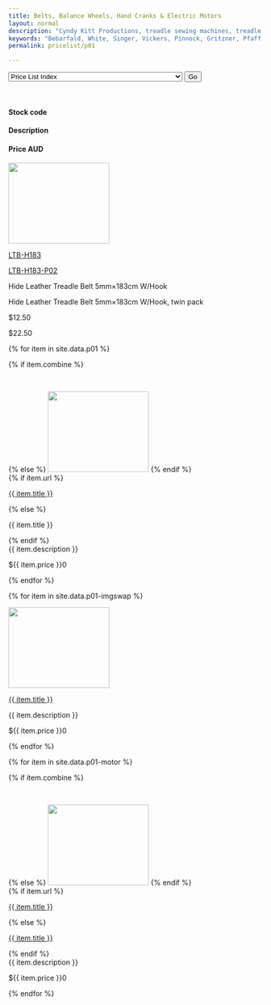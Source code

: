 ```yaml
---
title: Belts, Balance Wheels, Hand Cranks & Electric Motors
layout: normal
description: "Cyndy Kitt Productions, treadle sewing machines, treadle sewing machine parts, sewing machine parts, vintage treadle sewing machines, reproduction sewing machine manuals, sewing machine manual, sewing, clothing, accessories, costume, bags, eco friendly, green machine, craft, treadle, design, eco sewing, sustainable craft"
keywords: "Bebarfald, White, Singer, Vickers, Pinnock, Gritzner, Pfaff, treadle sewing machine, vintage sewing machine, sewing machine manual, sewing"
permalink: pricelist/p01

---
```


<div class="text-center my-4">
<form name="form2">
    <select name="select" onchange="MM_jumpMenu('parent',this,0)">
      <option value="index.html" selected="">Price List Index</option>
      <option value="p01.html">Belts, Balance Wheels, Hand 
      Cranks &amp; Electric Motors</option>
      <option value="p02.html">Shuttles, Bobbin Cases &amp; Bobbins</option>
      <option value="p03.html">Slide &amp; Throat Plates</option>
      <option value="p04.html">Tension Parts</option>
      <option value="p05.html">Feet &amp; Attachments</option>
      <option value="p06.html">Needles</option>
      <option value="p07.html">Useful Bits</option>
      <option value="p08.html">Treadle &amp; Cabinet Parts</option>
      <option value="p09.html">Tools</option>
      <option value="../manuals/index.html">Manuals</option>
    </select>
    <input type="button" name="Button2" value="Go" onclick="MM_jumpMenuGo('Price List','parent',0)">
</form>
</div>
<div class="container mb-4">
<div class="row bg-light">
<div class="m-2 col-3">
&nbsp;
</div><!-- end col -->
<div class="m-2 col-2">
  <h4>Stock code</h4>
</div><!-- end col -->
<div class="m-2 col-5">
  <h4>Description</h4>
</div><!-- end col -->
<div class="m-2 col-1 text-right">
  <h4>Price AUD</h4>
</div><!-- end col -->
</div><!-- end row -->

<div class="row">
<div class="m-2 col-3">
    <img src="{{ "assets/images/stock/pic/PIC-BLT/TN/LTB-H183.00.jpg" | relative_url }}" width="200" height="160">
</div><!-- end col -->
<div class="m-2 col-2">
    <p><a href="../stock/ltb.htm">LTB-H183</a></p>
    <p><a href="../stock/ltb.htm">LTB-H183-P02</a></p>
</div><!-- end col -->
<div class="m-2 col-5">
    <p>Hide Leather Treadle Belt 5mm×183cm W/Hook </p>
    <p>Hide Leather Treadle Belt 5mm×183cm W/Hook, twin pack</p>
</div><!-- end col -->
<div class="m-2 col-1">
    <p>$12.50</p>
    <p>$22.50</p>
</div><!-- end col -->
</div><!-- end row -->


{% for item in site.data.p01 %}
<div class="row">
<div class="m-2 col-3">
    {% if item.combine %}<p>&nbsp;</p>
    {% else %}
    <img src="../assets/images/stock/p01/{{item.title}}.jpg" width="200" height="160">
    {% endif %}
</div><!-- end col -->
<div class="m-2 col-2">
    {% if item.url %}
    <p><a href="{{ item.url }}">{{ item.title }}</a></p>
    {% else %} <p>{{ item.title }}</p>
    {% endif %}
</div><!-- end col -->
<div class="m-2 col-5">
    {{ item.description }}
</div><!-- end col -->
<div class="m-2 col-1">
    <p>${{ item.price }}0</p>
</div><!-- end col -->
</div><!-- end row -->
{% endfor %}

{% for item in site.data.p01-imgswap %}
<div class="row">
<div class="m-2 col-3">
<p><a href="../stock/{{ item.url }}.html" onmouseout="MM_swapImgRestore()" onmouseover="MM_swapImage('{{ item.title }}','','../assets/images/stock/p01/rollover/{{ item.title}}.02.jpg',1)"><img name="{{ item.title }}" src="../assets/images/stock/p01/rollover/{{ item.title }}.01.jpg" width="200" height="160" border="0"></a></p>
</div><!-- end col -->
<div class="m-2 col-2">
<p><a href="../stock/{{ item.url }}.html">{{ item.title }}</a></p>
</div><!-- end col -->
<div class="m-2 col-5">
    {{ item.description }}
</div><!-- end col -->
<div class="m-2 col-1">
    <p>${{ item.price }}0</p>
</div><!-- end col -->
</div><!-- end row -->
{% endfor %}

{% for item in site.data.p01-motor %}
<div class="row">
<div class="m-2 col-3">
    {% if item.combine %}<p>&nbsp;</p>
    {% else %}
    <img src="../assets/images/stock/p01/{{item.title}}.jpg" width="200" height="160">
    {% endif %}
</div><!-- end col -->
<div class="m-2 col-2">
    {% if item.url %}
    <p><a href="{{ item.url }}">{{ item.title }}</a></p>
    {% else %} <p> <a href="../assets/images/stock/p01/{{item.title}}.jpg">{{ item.title }}</a></p>
    {% endif %}
</div><!-- end col -->
<div class="m-2 col-5">
    {{ item.description }}
</div><!-- end col -->
<div class="m-2 col-1">
    <p>${{ item.price }}0</p>
</div><!-- end col -->
</div><!-- end row -->
{% endfor %}

</div><!-- end container -->
<script>
function onchange(event) {
  MM_jumpMenu('parent', this, 0)
}
</script>

